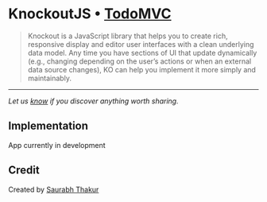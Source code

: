 # KnockoutJS • [TodoMVC](http://todomvc.com)

> Knockout is a JavaScript library that helps you to create rich, responsive display and editor user interfaces with a clean underlying data model. Any time you have sections of UI that update dynamically (e.g., changing depending on the user’s actions or when an external data source changes), KO can help you implement it more simply and maintainably.

___

*Let us [know](https://github.com/tastejs/todomvc/issues) if you discover anything worth sharing.*


## Implementation

App currently in development

## Credit

Created by [Saurabh Thakur](http://github.com/thakursaurabh1998)
